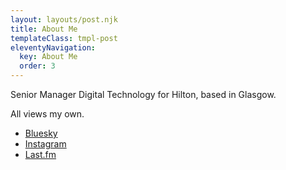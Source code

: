 ```yaml
---
layout: layouts/post.njk
title: About Me
templateClass: tmpl-post
eleventyNavigation:
  key: About Me
  order: 3
---
```


Senior Manager Digital Technology for Hilton, based in Glasgow.

All views my own.

- [Bluesky](https://bsky.app/profile/ronnie.fyi)
- [Instagram](https://www.instagram.com/rnnbrwn)
- [Last.fm](https://www.last.fm/user/rnnbrwn)
